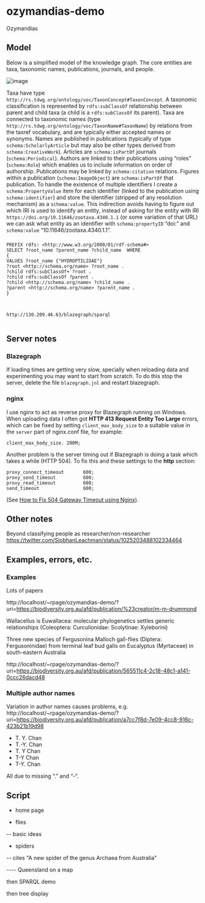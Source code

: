 # ozymandias-demo
Ozymandias

## Model

Below is a simplified model of the knowledge graph. The core entities are taxa, taxonomic names, publications, journals, and people.

![image](https://rawgit.com/rdmpage/ozymandias-demo/master/model/model.png)

Taxa have type ```http://rs.tdwg.org/ontology/voc/TaxonConcept#TaxonConcept```. A taxonomic classification is represented by ```rdfs:subClassOf``` relationship between parent and child taxa (a child is a ```rdfs:subClassOf``` its parent). Taxa are connected to taxonomic names (type ```http://rs.tdwg.org/ontology/voc/TaxonName#TaxonName```) by relations from the taxref vocabulary, and are typically either accepted names or synonyms. Names are published in publications (typically of type ```schema:ScholarlyArticle``` but may also be other types derived from ```schema:CreativeWork```). Articles are ```schema:isPartOf``` journals (```schema:Periodical```). Authors are linked to their publications using “roles” (```schema:Role```) which enables us to include information on order of authorship. Publications may be linked by ```schema:citation``` relations. Figures within a publication (```schema:ImageObject```) are ```schema:isPartOf``` that publication. To handle the existence of multiple identifiers I create a ```schema:PropertyValue``` item for each identifier (linked to the publication using ```schema:identifier```) and store the identifier (stripped of any resolution mechanism) as a ```schema:value```. This indirection avoids having to figure out which IRI is used to identify an entity, instead of asking for the entity with IRI ```https://doi.org/10.11646/zootaxa.4340.1.1``` (or some variation of that URL) we can ask what entity as an identifier with ```schema:propertyID``` “doi:” and ```schema:value``` “10.11646/zootaxa.4340.1.1”.

### 

```
PREFIX rdfs: <http://www.w3.org/2000/01/rdf-schema#>
SELECT ?root_name ?parent_name ?child_name  WHERE
{   
VALUES ?root_name {"HYDROPTILIDAE"}
?root <http://schema.org/name> ?root_name .
?child rdfs:subClassOf+ ?root .
?child rdfs:subClassOf ?parent .
?child <http://schema.org/name> ?child_name .
?parent <http://schema.org/name> ?parent_name .
}



http://130.209.46.63/blazegraph/sparql


```



## Server notes

### Blazegraph

If loading times are getting very slow, specially when reloading data and experimenting you may want to start from scratch. To do this stop the server, delete the file ```blazegraph.jnl``` and restart blazegraph.

### nginx

I use nginx to act as reverse proxy for Blazegraph running on Windows. When uploading data I often got **HTTP 413 Request Entity Too Large** errors, which can be fixed by setting ```client_max_body_size``` to a suitable value in the ```server``` part of nginx.conf file, for example:

```
client_max_body_size. 200M;
```

Another problem is the server timing out if Blazegraph is doing a task which takes a while (HTTP 504). To fix this and these settings to the **http** section:

```
proxy_connect_timeout       600;
proxy_send_timeout          600;
proxy_read_timeout          600;
send_timeout                600;
```

(See [How to Fix 504 Gateway Timeout using Nginx](https://www.scalescale.com/tips/nginx/504-gateway-time-out-using-nginx/)).

## Other notes

Beyond classifying people as researcher/non-researcher https://twitter.com/SiobhanLeachman/status/1025203488102334464

## Examples, errors, etc.

### Examples

Lots of papers

http://localhost/~rpage/ozymandias-demo/?uri=https://biodiversity.org.au/afd/publication/%23creator/m-m-drummond

Wallacellus is Euwallacea: molecular phylogenetics settles generic relationships (Coleoptera: Curculionidae: Scolytinae: Xyleborini)


Three new species of Fergusonina Malloch gall-flies (Diptera: Fergusoninidae) from terminal leaf bud galls on Eucalyptus (Myrtaceae) in south-eastern Australia

http://localhost/~rpage/ozymandias-demo/?uri=https://biodiversity.org.au/afd/publication/565511c4-2c18-48c1-a141-0ccc26dacd48



### Multiple author names

Variation in author names causes problems, e.g. http://localhost/~rpage/ozymandias-demo/?uri=https://biodiversity.org.au/afd/publication/a7cc7f8d-7e09-4cc8-916c-423b21b19d98 
- T. Y. Chan
- T.-Y. Chan
- T. Y Chan
- T-Y Chan
- T-Y. Chan

All due to missing “.” and “-“.



## Script

- home page

- flies

-- basic ideas



- spiders

-- cites "A new spider of the genus Archaea from Australia"

---- Queensland on a map

then SPARQL demo


then tree display












